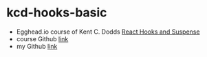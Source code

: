 # kcd-hooks-basic

- Egghead.io course of Kent C. Dodds [React Hooks and Suspense](https://egghead.io/courses/react-hooks-and-suspense-650307f2)
- course Github [link](https://github.com/kentcdodds/react-hooks-and-suspense-egghead-playlist)
- my Github [link](https://github.com/madrus/kcd-hooks-basic)

